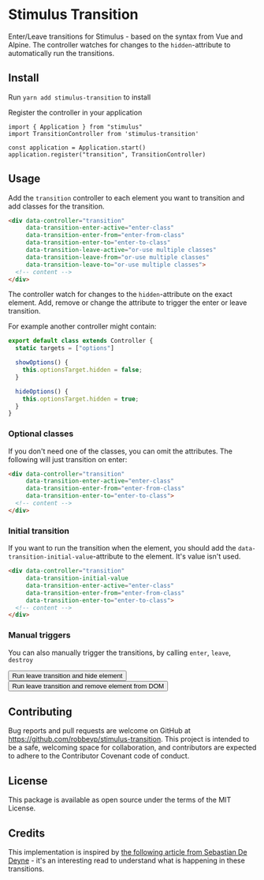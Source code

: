 # Stimulus Transition

Enter/Leave transitions for Stimulus - based on the syntax from Vue and Alpine.
The controller watches for changes to the `hidden`-attribute to automatically run the transitions.

## Install

Run `yarn add stimulus-transition` to install

Register the controller in your application
```
import { Application } from "stimulus"
import TransitionController from 'stimulus-transition'

const application = Application.start()
application.register("transition", TransitionController)
```

## Usage

Add the `transition` controller to each element you want to transition and add classes for the transition.

```HTML
<div data-controller="transition"
     data-transition-enter-active="enter-class"
     data-transition-enter-from="enter-from-class"
     data-transition-enter-to="enter-to-class"
     data-transition-leave-active="or-use multiple classes"
     data-transition-leave-from="or-use multiple classes"
     data-transition-leave-to="or-use multiple classes">
  <!-- content -->
</div>
```

The controller watch for changes to the `hidden`-attribute on the exact element. Add, remove or change the attribute to trigger the enter or leave transition.

For example another controller might contain:

```javascript
export default class extends Controller {
  static targets = ["options"]

  showOptions() {
    this.optionsTarget.hidden = false;
  }

  hideOptions() {
    this.optionsTarget.hidden = true;
  }
}
```
### Optional classes
If you don't need one of the classes, you can omit the attributes. The following will just transition on enter:
```HTML
<div data-controller="transition"
     data-transition-enter-active="enter-class"
     data-transition-enter-from="enter-from-class"
     data-transition-enter-to="enter-to-class">
  <!-- content -->
</div>
```
### Initial transition
If you want to run the transition when the element, you should add the `data-transition-initial-value`-attribute to the element. It's value isn't used.
```HTML
<div data-controller="transition"
     data-transition-initial-value
     data-transition-enter-active="enter-class"
     data-transition-enter-from="enter-from-class"
     data-transition-enter-to="enter-to-class">
  <!-- content -->
</div>
```
### Manual triggers

You can also manually trigger the transitions, by calling `enter`, `leave`, `destroy`

<div class="h-10 w-10"
     data-controller="transition"
     data-transition-enter-active="enter-class"
     data-transition-enter-from="enter-from-class"
     data-transition-enter-to="enter-to-class"
     data-transition-leave-active="or-use multiple classes"
     data-transition-leave-from="or-use multiple classes"
     data-transition-leave-to="or-use multiple classes"
     data-action="click->transition#enter">
  <button data-action="transition#leave">Run leave transition and hide element</button>
  <button data-action="transition#destroy">Run leave transition and remove element from DOM</button>
</div>

## Contributing

Bug reports and pull requests are welcome on GitHub at https://github.com/robbevp/stimulus-transition. This project is intended to be a safe, welcoming space for collaboration, and contributors are expected to adhere to the Contributor Covenant code of conduct.

## License

This package is available as open source under the terms of the MIT License.

## Credits
This implementation is inspired by [the following article from Sebastian De Deyne](https://sebastiandedeyne.com/javascript-framework-diet/enter-leave-transitions/) - it's an interesting read to understand what is happening in these transitions.
